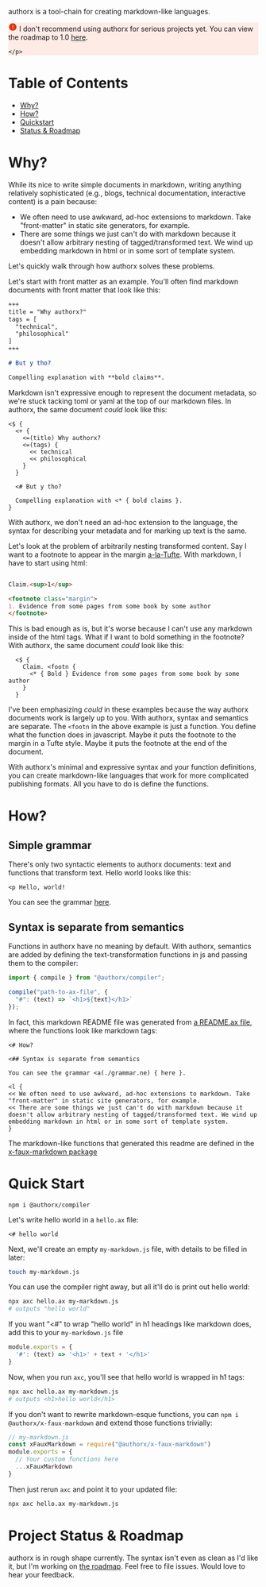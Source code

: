 authorx is a tool-chain for creating markdown-like languages.


<div style="background-color: rgb(255, 235, 230);">
    <p>
        <span>
            <svg xmlns="http://www.w3.org/2000/svg" viewBox="0 0 24 24" fill="rgb(222, 53, 11)" width="18px" height="18px">
                <path d="M12 2C6.48 2 2 6.48 2 12s4.48 10 10 10 10-4.48 10-10S17.52 2 12 2zm0 11c-.55 0-1-.45-1-1V8c0-.55.45-1 1-1s1 .45 1 1v4c0 .55-.45 1-1 1zm1 4h-2v-2h2v2z"/>
            </svg> 
        </span> I don't recommend using authorx for serious projects yet.
  You can view the roadmap to 1.0 <a href="#project-status--roadmap">here</a>.

    </p>
</div>

# Table of Contents

* [Why?](#why) 
* [How?](#how) 
* [Quickstart](#quick-start) 
* [Status & Roadmap](#project-status--roadmap) 


# Why?

While its nice to write simple documents in markdown, writing anything relatively sophisticated (e.g., blogs, technical documentation, interactive content) is a pain because: 

* We often need to use awkward, ad-hoc extensions to markdown. Take "front-matter" in static site generators, for example.
* There are some things we just can't do with markdown because it doesn't allow arbitrary nesting of tagged/transformed text. We wind up embedding markdown in html or in some sort of template system.


Let's quickly walk through how authorx solves these problems. 

Let's start with front matter as an example. You'll often find markdown documents with front matter that look like this:

```md
+++
title = "Why authorx?"
tags = [
  "technical", 
  "philosophical"
]
+++

# But y tho?

Compelling explanation with **bold claims**.
```

Markdown isn't expressive enough to represent the document metadata, so we're stuck tacking toml or yaml at the top of our markdown files. In authorx, the same document *could* look like this:

```ax
<$ {
  <+ {
    <=(title) Why authorx?
    <=(tags) {
      << technical
      << philosophical
    }
  }

  <# But y tho?

  Compelling explanation with <* { bold claims }.
}
```

With authorx, we don't need an ad-hoc extension to the language, the syntax for describing your metadata and for marking up text is the same.

Let's look at the problem of arbitrarily nesting transformed content. Say I want to a footnote to appear in the margin [a-la-Tufte](https://rstudio.github.io/tufte/). With markdown, I have to start using html:

```md

Claim.<sup>1</sup>

<footnote class="margin">
1. Evidence from some pages from some book by some author
</footnote>

```

This is bad enough as is, but it's worse because I can't use any markdown inside of the html tags. What if I want to bold something in the footnote? With authorx, the same document *could* look like this:

```ax
  <$ {
    Claim. <footn {
      <* { Bold } Evidence from some pages from some book by some author
    }
  }
```

I've been emphasizing *could* in these examples because the way authorx documents work is largely up to you. With authorx, syntax and semantics are separate. The `<footn` in the above example is just a function. You define what the function does in javascript. Maybe it puts the footnote to the margin in a Tufte style. Maybe it puts the footnote at the end of the document. 

With authorx's minimal and expressive syntax and your function definitions, you can create markdown-like languages that work for more complicated publishing formats. All you have to do is define the functions.

# How?

## Simple grammar

There's only two syntactic elements to authorx documents: text and functions that transform text. Hello world looks like this:

```
<p Hello, world!
```

You can see the grammar [here](./packages/compiler/lib/grammar.ne).

## Syntax is separate from semantics 

Functions in authorx have no meaning by default. With authorx, semantics are added by defining the text-transformation functions in js and passing them to the compiler:

```js
import { compile } from "@authorx/compiler";

compile("path-to-ax-file", {
  "#": (text) => `<h1>${text}</h1>`
});
```

In fact, this markdown README file was generated from [a README.ax file](./README.ax), where the functions look like markdown tags:

```
<# How?

<## Syntax is separate from semantics  

You can see the grammar <a(./grammar.ne) { here }.

<l {
<< We often need to use awkward, ad-hoc extensions to markdown. Take "front-matter" in static site generators, for example.
<< There are some things we just can't do with markdown because it doesn't allow arbitrary nesting of tagged/transformed text. We wind up embedding markdown in html or in some sort of template system.
}
```

The markdown-like functions that generated this readme are defined in the [x-faux-markdown package](https://github.com/kmdupr33/authorx/tree/master/packages/x-faux-markdown)

# Quick Start 

```
npm i @authorx/compiler
```

Let's write hello world in a `hello.ax` file:

```
<# hello world
```

Next, we'll create an empty `my-markdown.js` file, with details to be filled in later:

```bash
touch my-markdown.js
```

You can use the compiler right away, but all it'll do is print out hello world:

```bash
npx axc hello.ax my-markdown.js
# outputs "hello world"
```

If you want "<#" to wrap "hello world" in h1 headings like markdown does, add this to your `my-markdown.js` file

```js
module.exports = { 
  '#': (text) => '<h1>' + text + '</h1>' 
}  
```

Now, when you run `axc`, you'll see that hello world is wrapped in h1 tags:

```bash
npx axc hello.ax my-markdown.js
# outputs <h1>hello world</h1>
```

If you don't want to rewrite markdown-esque functions, you can `npm i @authorx/x-faux-markdown` and extend those functions trivially:

```js
// my-markdown.js
const xFauxMarkdown = require("@authorx/x-faux-markdown")
module.exports = {
  // Your custom functions here
  ...xFauxMarkdown  
}
```

Then just rerun `axc` and point it to your updated file:

```bash
npx axc hello.ax my-markdown.js
```

# Project Status & Roadmap 

authorx is in rough shape currently. The syntax isn't even as clean as I'd like it, but I'm working on [the roadmap](./Roadmap.ax). Feel free to file issues. Would love to hear your feedback.


